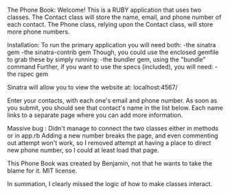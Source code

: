 The Phone Book:
Welcome! This is a RUBY application that uses two classes.
The Contact class will store the name, email, and phone number of each contact.
The Phone class, relying upon the Contact class, will store more phone numbers.

Installation:
To run the primary application you will need both:
-the sinatra gem
-the sinatra-contrib gem
  Though, you could use the enclosed gemfile to grab these by simply running:
  -the bundler gem, using the "bundle" command
Further, if you want to use the specs (included), you will need:
-the rspec gem

Sinatra will allow you to view the website at: localhost:4567/

Enter your contacts, with each one's email and phone number.
As soon as you submit, you should see that contact's name in the list below.
Each name links to a separate page where you can add more information.

Massive bug :
Didn't manage to connect the two classes either in methods or in app.rb
Adding a new number breaks the page, and even commenting out attempt won't work,
so I removed attempt at having a place to direct new phone number, so I could at least
load that page.


This Phone Book was created by Benjamin, not that he wants to take the blame for it. MIT license.

In summation, I clearly missed the logic of how to make classes interact.
